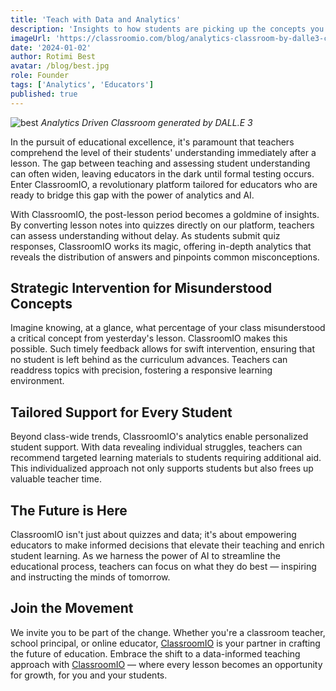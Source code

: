 ```yaml
---
title: 'Teach with Data and Analytics'
description: 'Insights to how students are picking up the concepts you teach are very crucial and we think you should track that metric to enhance your students learning outcome.'
imageUrl: 'https://classroomio.com/blog/analytics-classroom-by-dalle3-classroomio.jpeg'
date: '2024-01-02'
author: Rotimi Best
avatar: /blog/best.jpg
role: Founder
tags: ['Analytics', 'Educators']
published: true
---
```


![best](/blog/analytics-classroom-by-dalle3-classroomio.jpeg)
_Analytics Driven Classroom generated by DALL.E 3_

In the pursuit of educational excellence, it's paramount that teachers comprehend the level of their students' understanding immediately after a lesson. The gap between teaching and assessing student understanding can often widen, leaving educators in the dark until formal testing occurs. Enter ClassroomIO, a revolutionary platform tailored for educators who are ready to bridge this gap with the power of analytics and AI.

With ClassroomIO, the post-lesson period becomes a goldmine of insights. By converting lesson notes into quizzes directly on our platform, teachers can assess understanding without delay. As students submit quiz responses, ClassroomIO works its magic, offering in-depth analytics that reveals the distribution of answers and pinpoints common misconceptions.

## Strategic Intervention for Misunderstood Concepts

Imagine knowing, at a glance, what percentage of your class misunderstood a critical concept from yesterday's lesson. ClassroomIO makes this possible. Such timely feedback allows for swift intervention, ensuring that no student is left behind as the curriculum advances. Teachers can readdress topics with precision, fostering a responsive learning environment.

## Tailored Support for Every Student

Beyond class-wide trends, ClassroomIO's analytics enable personalized student support. With data revealing individual struggles, teachers can recommend targeted learning materials to students requiring additional aid. This individualized approach not only supports students but also frees up valuable teacher time.

## The Future is Here

ClassroomIO isn't just about quizzes and data; it's about empowering educators to make informed decisions that elevate their teaching and enrich student learning. As we harness the power of AI to streamline the educational process, teachers can focus on what they do best — inspiring and instructing the minds of tomorrow.

## Join the Movement

We invite you to be part of the change. Whether you're a classroom teacher, school principal, or online educator, [ClassroomIO](https://classroomio.com) is your partner in crafting the future of education. Embrace the shift to a data-informed teaching approach with [ClassroomIO](https://classroomio.com) — where every lesson becomes an opportunity for growth, for you and your students.
